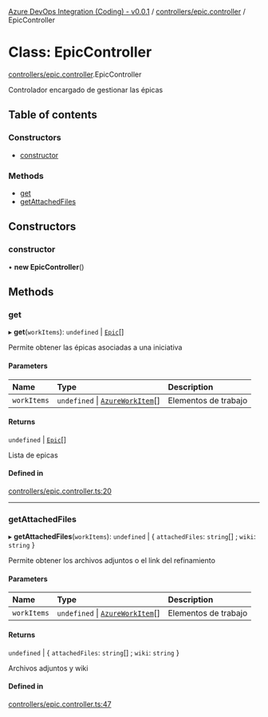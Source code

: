 [Azure DevOps Integration (Coding) - v0.0.1](../README.md) / [controllers/epic.controller](../modules/controllers_epic_controller.md) / EpicController

# Class: EpicController

[controllers/epic.controller](../modules/controllers_epic_controller.md).EpicController

Controlador encargado de gestionar las épicas

## Table of contents

### Constructors

- [constructor](controllers_epic_controller.EpicController.md#constructor)

### Methods

- [get](controllers_epic_controller.EpicController.md#get)
- [getAttachedFiles](controllers_epic_controller.EpicController.md#getattachedfiles)

## Constructors

### constructor

• **new EpicController**()

## Methods

### get

▸ **get**(`workItems`): `undefined` \| [`Epic`](models_agile_epic.Epic.md)[]

Permite obtener las épicas asociadas a una iniciativa

#### Parameters

| Name | Type | Description |
| :------ | :------ | :------ |
| `workItems` | `undefined` \| [`AzureWorkItem`](models_azureDevOps_azureWorkItem.AzureWorkItem.md)[] | Elementos de trabajo |

#### Returns

`undefined` \| [`Epic`](models_agile_epic.Epic.md)[]

Lista de epicas

#### Defined in

[controllers/epic.controller.ts:20](https://github.com/jeysgar1/azure-devops-api-kms/blob/28b9ee1/src/controllers/epic.controller.ts#L20)

___

### getAttachedFiles

▸ **getAttachedFiles**(`workItems`): `undefined` \| { `attachedFiles`: `string`[] ; `wiki`: `string`  }

Permite obtener los archivos adjuntos o el link del refinamiento

#### Parameters

| Name | Type | Description |
| :------ | :------ | :------ |
| `workItems` | `undefined` \| [`AzureWorkItem`](models_azureDevOps_azureWorkItem.AzureWorkItem.md)[] | Elementos de trabajo |

#### Returns

`undefined` \| { `attachedFiles`: `string`[] ; `wiki`: `string`  }

Archivos adjuntos y wiki

#### Defined in

[controllers/epic.controller.ts:47](https://github.com/jeysgar1/azure-devops-api-kms/blob/28b9ee1/src/controllers/epic.controller.ts#L47)
